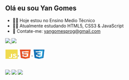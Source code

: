 ## Olá eu sou Yan Gomes

- 🧑‍🎓 Hoje estou no Ensino Medio Técnico
- 🧑‍💻 Atualmente estudando HTML5, CSS3 & JavaScript
- 📩 Contate-me: yangomesprog@gmail.com




<div>
    <a href="https://www.instagram.com/yangomes010/">
    <img height="210em" src="https://github-readme-stats.vercel.app/api?username=YanGomes010&show_icons=true&theme=dracula&include_all_commits=true&count_private=true"/>
    <img height="175em" src="https://github-readme-stats.vercel.app/api/top-langs/?username=YanGomes010&layout=compact&langs_count=16&theme=dracula"/>
  </div>
  
  <div style="display: inline_block"><br>
    <img align="center" alt="Rafa-Js" height="30" width="40" src="https://raw.githubusercontent.com/devicons/devicon/master/icons/javascript/javascript-plain.svg">
    <img align="center" alt="Rafa-HTML" height="30" width="40" src="https://raw.githubusercontent.com/devicons/devicon/master/icons/html5/html5-original.svg">
    <img align="center" alt="Rafa-CSS" height="30" width="40" src="https://raw.githubusercontent.com/devicons/devicon/master/icons/css3/css3-original.svg">
  </div>
  <br><br>
  
  <div>
        <a href="https://www.youtube.com/channel/UCqNLqJD1O7waIb4wNS5xo3w" target="_Blank"><img src="https://img.shields.io/badge/YouTube-FF0000?style=for-the-badge&logo=youtube&logoColor=white" target="_blank"></a>
  <a href="https://www.instagram.com/yangomes010/" target="_blank"><img src="https://img.shields.io/badge/-Instagram-%23E4405F?style=for-the-badge&logo=instagram&logoColor=white" target="_blank"></a>
    <a href = "mailto:yangomesprog@gmail.com"><img src="https://img.shields.io/badge/Gmail-D14836?style=for-the-badge&logo=gmail&logoColor=white" target="_blank"></a>
  </div>
 
